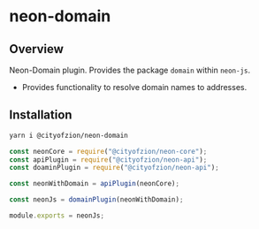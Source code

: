 # neon-domain

## Overview

Neon-Domain plugin. Provides the package `domain` within `neon-js`.

- Provides functionality to resolve domain names to addresses.

## Installation

```sh
yarn i @cityofzion/neon-domain
```

```js
const neonCore = require("@cityofzion/neon-core");
const apiPlugin = require("@cityofzion/neon-api");
const doaminPlugin = require("@cityofzion/neon-api");

const neonWithDomain = apiPlugin(neonCore);

const neonJs = domainPlugin(neonWithDomain);

module.exports = neonJs;
```
